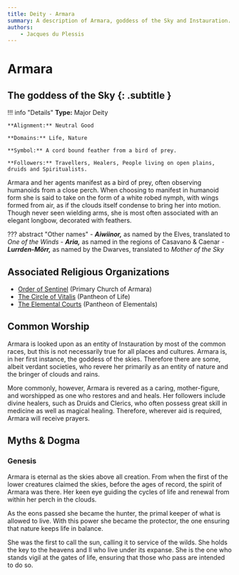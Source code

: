 ```yaml
---
title: Deity - Armara
summary: A description of Armara, goddess of the Sky and Instauration.
authors:
    - Jacques du Plessis
---
```

# Armara
## The goddess of the Sky {: .subtitle }

!!! info "Details"
    **Type:** Major Deity

    **Alignment:** Neutral Good

    **Domains:** Life, Nature

    **Symbol:** A cord bound feather from a bird of prey.

    **Followers:** Travellers, Healers, People living on open plains, druids and Spiritualists.

Armara and her agents manifest as a bird of prey, often observing humanoids from a close perch.  When choosing to manifest in humanoid form she is said to take on the form of a white robed nymph, with wings formed from air, as if the clouds itself condense to bring her into motion.  Though never seen wielding arms, she is most often associated with an elegant longbow, decorated with feathers.

??? abstract "Other names"
    - ***Aiwiinor,*** as named by the Elves, translated to _One of the Winds_
    - ***Aria,*** as named in the regions of Casavano & Caenar
    - ***Lurrden-Mörr,*** as named by the Dwarves, translated to _Mother of the Sky_

## Associated Religious Organizations
* [Order of Sentinel](../../organizations/order_of_sentinel) (Primary Church of Armara)
* [The Circle of Vitalis](../../organizations/circle_of_vitalis) (Pantheon of Life)
* [The Elemental Courts](../../organizations/elemental_courts) (Pantheon of Elementals)

## Common Worship
Armara is looked upon as an entity of Instauration by most of the common races, but this is not necessarily true for all places and cultures.  Armara is, in her first instance, the goddess of the skies.  Therefore there are some, albeit verdant societies, who revere her primarily as an entity of nature and the bringer of clouds and rains.

More commonly, however, Armara is revered as a caring, mother-figure, and worshipped as one who restores and and heals.  Her followers include divine healers, such as Druids and Clerics, who often possess great skill in medicine as well as magical healing.  Therefore, wherever aid is required, Armara will receive prayers.

## Myths & Dogma
### Genesis
Armara is eternal as the skies above all creation.  From when the first of the lower creatures claimed the skies, before the ages of record, the spirit of Armara was there.  Her keen eye guiding the cycles of life and renewal from within her perch in the clouds.

As the eons passed she became the hunter, the primal keeper of what is allowed to live.  With this power she became the protector, the one ensuring that nature keeps life in balance.

She was the first to call the sun, calling it to service of the wilds.  She holds the key to the heavens and ll who live under its expanse.  She is the one who stands vigil at the gates of life, ensuring that those who pass are intended to do so.